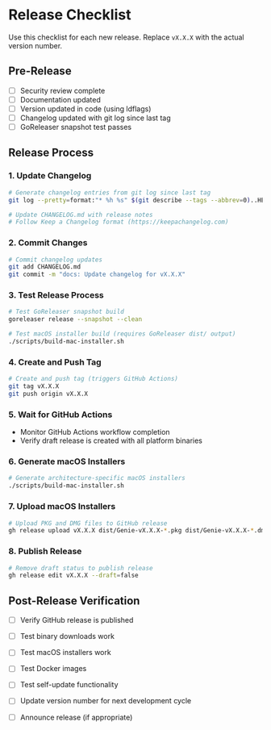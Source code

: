 # Release Checklist

Use this checklist for each new release. Replace `vX.X.X` with the actual version number.

## Pre-Release

- [ ] Security review complete
- [ ] Documentation updated  
- [ ] Version updated in code (using ldflags)
- [ ] Changelog updated with git log since last tag
- [ ] GoReleaser snapshot test passes

## Release Process

### 1. Update Changelog
```bash
# Generate changelog entries from git log since last tag
git log --pretty=format:"* %h %s" $(git describe --tags --abbrev=0)..HEAD

# Update CHANGELOG.md with release notes
# Follow Keep a Changelog format (https://keepachangelog.com)
```

### 2. Commit Changes
```bash
# Commit changelog updates
git add CHANGELOG.md
git commit -m "docs: Update changelog for vX.X.X"
```

### 3. Test Release Process
```bash
# Test GoReleaser snapshot build
goreleaser release --snapshot --clean

# Test macOS installer build (requires GoReleaser dist/ output)
./scripts/build-mac-installer.sh
```

### 4. Create and Push Tag
```bash
# Create and push tag (triggers GitHub Actions)
git tag vX.X.X
git push origin vX.X.X
```

### 5. Wait for GitHub Actions
- Monitor GitHub Actions workflow completion
- Verify draft release is created with all platform binaries

### 6. Generate macOS Installers
```bash
# Generate architecture-specific macOS installers
./scripts/build-mac-installer.sh
```

### 7. Upload macOS Installers
```bash
# Upload PKG and DMG files to GitHub release
gh release upload vX.X.X dist/Genie-vX.X.X-*.pkg dist/Genie-vX.X.X-*.dmg
```

### 8. Publish Release
```bash
# Remove draft status to publish release
gh release edit vX.X.X --draft=false
```

## Post-Release Verification

- [ ] Verify GitHub release is published
- [ ] Test binary downloads work
- [ ] Test macOS installers work
- [ ] Test Docker images
- [ ] Test self-update functionality
- [ ] Update version number for next development cycle
- [ ] Announce release (if appropriate)

